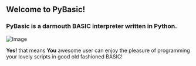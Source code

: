 ## Welcome to PyBasic!

### PyBasic is a darmouth BASIC interpreter written in Python.
![Image](https://images.techhive.com/images/idge/imported/imageapi/2014/10/08/18/slide_basiclanguage-100503583-gallery.idge.jpg)

**Yes!** that means **You** awesome user can enjoy the pleasure of programming 
your lovely scripts in good old fashioned BASIC!